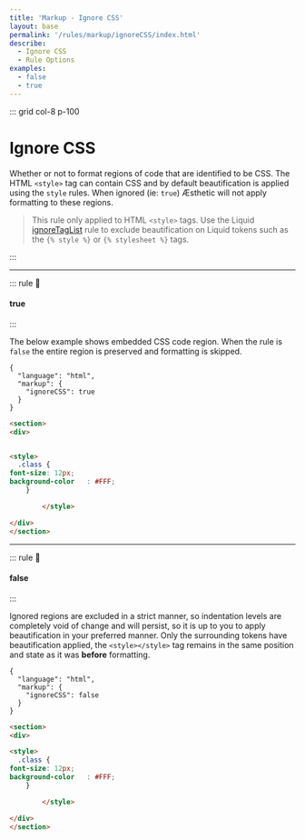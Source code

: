 ```yaml
---
title: 'Markup - Ignore CSS'
layout: base
permalink: '/rules/markup/ignoreCSS/index.html'
describe:
  - Ignore CSS
  - Rule Options
examples:
  - false
  - true
---
```


::: grid col-8 p-100

# Ignore CSS

Whether or not to format regions of code that are identified to be CSS. The HTML `<style>` tag can contain CSS and by default beautification is applied using the `style` rules. When ignored (ie: `true`) Æsthetic will not apply formatting to these regions.

> This rule only applied to HTML `<style>` tags. Use the Liquid [ignoreTagList](/rules/liquid/ignoreTagList/) rule to exclude beautification on Liquid tokens such as the `{% style %}` or `{% stylesheet %}` tags.

:::

---

<!--

🙌 - Recommended Choice
👍 - Good Choice
👎 - Not Recommended
🤡 - Clown Choice
😳 - Bad Choice

-->

::: rule 🧐

#### true

:::

The below example shows embedded CSS code region. When the rule is `false` the entire region is preserved and formatting is skipped.

```json:rules
{
  "language": "html",
  "markup": {
    "ignoreCSS": true
  }
}
```

<!-- prettier-ignore-->
```html
<section>
<div>


<style>
  .class {
font-size: 12px;
background-color   : #FFF;
    }

        </style>

</div>
</section>
```

---

::: rule 🙌

#### false

:::

Ignored regions are excluded in a strict manner, so indentation levels are completely void of change and will persist, so it is up to you to apply beautification in your preferred manner. Only the surrounding tokens have beautification applied, the `<style></style>` tag remains in the same position and state as it was **before** formatting.

```json:rules
{
  "language": "html",
  "markup": {
    "ignoreCSS": false
  }
}
```

<!-- prettier-ignore-->
```html
<section>
<div>

<style>
  .class {
font-size: 12px;
background-color   : #FFF;
    }

        </style>

</div>
</section>
```
